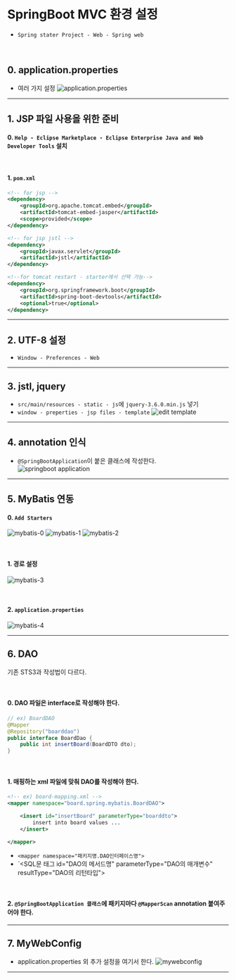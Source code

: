# SpringBoot MVC 환경 설정
- `Spring stater Project - Web - Spring web`

<br>

## 0. application.properties
- 여러 가지 설정
![application.properties](./image/applicationproperties.PNG)

---
## 1. JSP 파일 사용을 위한 준비
#### 0. `Help - Eclipse Marketplace - Eclipse Enterprise Java and Web Developer Tools` 설치

<br>

#### 1. `pom.xml`
```xml
<!-- for jsp -->
<dependency>
	<groupId>org.apache.tomcat.embed</groupId>
	<artifactId>tomcat-embed-jasper</artifactId>
	<scope>provided</scope>
</dependency>

<!-- for jsp jstl -->
<dependency>
	<groupId>javax.servlet</groupId>
	<artifactId>jstl</artifactId>
</dependency>

<!--for tomcat restart - starter에서 선택 가능-->
<dependency>
    <groupId>org.springframework.boot</groupId>
    <artifactId>spring-boot-devtools</artifactId>
    <optional>true</optional>
</dependency>
```

---
## 2. UTF-8 설정
- `Window - Preferences - Web`

---
## 3. jstl, jquery
- `src/main/resources - static - js`에 `jquery-3.6.0.min.js` 넣기
- `window - preperties - jsp files - template`
![edit template](./image/edit_template.PNG)

---
## 4. annotation 인식
- `@SpringBootApplication`이 붙은 클래스에 작성한다. 
![springboot application](./image/springbootapplication.PNG)

---
## 5. MyBatis 연동

#### 0. `Add Starters`

![mybatis-0](./image/mybatis-0.png)
![mybatis-1](./image/mybatis-1.PNG)
![mybatis-2](./image/mybatis-2.PNG)

<br>

#### 1. 경로 설정
![mybatis-3](./image/mybatis-3.PNG)

<br>

#### 2. `application.properties` 
![mybatis-4](./image/mybatis-4.PNG)

---
## 6. DAO
기존 STS3과 작성법이 다르다.

<br>

#### 0. DAO 파일은 interface로 작성해야 한다.
```java
// ex) BoardDAO
@Mapper
@Repository("boarddao")
public interface BoardDao {
    public int insertBoard(BoardDTO dto);
}
```

<br>

#### 1. 매핑하는 xml 파일에 맞춰 DAO를 작성해야 한다.
```xml
<!-- ex) board-mapping.xml -->
<mapper namespace="board.spring.mybatis.BoardDAO">

    <insert id="insertBoard" parameterType="boarddto">
        insert into board values ...
    </insert>

</mapper>
```
- `<mapper namespace="패키지명.DAO인터페이스명">`
- `<SQL문 태그 id="DAO의 메서드명" parameterType="DAO의 매개변수" resultType="DAO의 리턴타입">

<br>

#### 2. `@SpringBootApplication 클래스`에 패키지마다 `@MapperScan` annotation 붙여주어야 한다.

---

## 7. MyWebConfig
- application.properties 외 추가 설정을 여기서 한다.
![mywebconfig](./image/mywebconfig.PNG)

---

